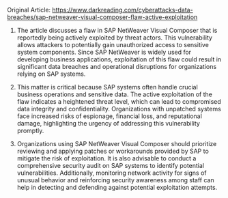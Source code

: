 Original Article: https://www.darkreading.com/cyberattacks-data-breaches/sap-netweaver-visual-composer-flaw-active-exploitation

1) The article discusses a flaw in SAP NetWeaver Visual Composer that is reportedly being actively exploited by threat actors. This vulnerability allows attackers to potentially gain unauthorized access to sensitive system components. Since SAP NetWeaver is widely used for developing business applications, exploitation of this flaw could result in significant data breaches and operational disruptions for organizations relying on SAP systems.

2) This matter is critical because SAP systems often handle crucial business operations and sensitive data. The active exploitation of the flaw indicates a heightened threat level, which can lead to compromised data integrity and confidentiality. Organizations with unpatched systems face increased risks of espionage, financial loss, and reputational damage, highlighting the urgency of addressing this vulnerability promptly.

3) Organizations using SAP NetWeaver Visual Composer should prioritize reviewing and applying patches or workarounds provided by SAP to mitigate the risk of exploitation. It is also advisable to conduct a comprehensive security audit on SAP systems to identify potential vulnerabilities. Additionally, monitoring network activity for signs of unusual behavior and reinforcing security awareness among staff can help in detecting and defending against potential exploitation attempts.